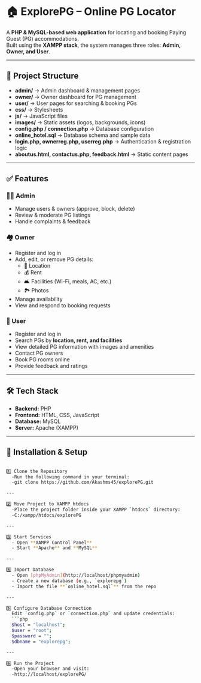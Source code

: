 # 🏠 ExplorePG – Online PG Locator  

A **PHP & MySQL-based web application** for locating and booking Paying Guest (PG) accommodations.  
Built using the **XAMPP stack**, the system manages three roles: **Admin, Owner, and User**.  

---

## 📂 Project Structure  

- **admin/** → Admin dashboard & management pages  
- **owner/** → Owner dashboard for PG management  
- **user/** → User pages for searching & booking PGs  
- **css/** → Stylesheets  
- **js/** → JavaScript files  
- **images/** → Static assets (logos, backgrounds, icons)  
- **config.php / connection.php** → Database configuration  
- **online_hotel.sql** → Database schema and sample data  
- **login.php, ownerreg.php, userreg.php** → Authentication & registration logic  
- **aboutus.html, contactus.php, feedback.html** → Static content pages  

---

## ✅ Features  

### 👩‍💼 Admin  
- Manage users & owners (approve, block, delete)  
- Review & moderate PG listings  
- Handle complaints & feedback  

### 🏘️ Owner  
- Register and log in  
- Add, edit, or remove PG details:  
  - 📍 Location  
  - 💰 Rent  
  - 🛋️ Facilities (Wi-Fi, meals, AC, etc.)  
  - 🏞️ Photos  
- Manage availability  
- View and respond to booking requests  

### 👤 User  
- Register and log in  
- Search PGs by **location, rent, and facilities**  
- View detailed PG information with images and amenities  
- Contact PG owners  
- Book PG rooms online  
- Provide feedback and ratings  

---

## 🛠️ Tech Stack  

- **Backend:** PHP  
- **Frontend:** HTML, CSS, JavaScript  
- **Database:** MySQL  
- **Server:** Apache (XAMPP)  

---

## 🚀 Installation & Setup  
```bash

1️⃣ Clone the Repository  
  -Run the following command in your terminal:  
  -git clone https://github.com/Akashms45/explorePG.git

---

2️⃣ Move Project to XAMPP htdocs  
  -Place the project folder inside your XAMPP `htdocs` directory:
  -C:/xampp/htdocs/explorePG

---

3️⃣ Start Services  
  - Open **XAMPP Control Panel**  
  - Start **Apache** and **MySQL**  

---

4️⃣ Import Database  
  - Open [phpMyAdmin](http://localhost/phpmyadmin)  
  - Create a new database (e.g., `explorepg`)  
  - Import the file **`online_hotel.sql`** from the repo  

---

5️⃣ Configure Database Connection  
  Edit `config.php` or `connection.php` and update credentials:  
  ```php
  $host = "localhost";
  $user = "root";
  $password = "";
  $dbname = "explorepg";

---

6️⃣ Run the Project
  -Open your browser and visit:
  -http://localhost/explorePG/
